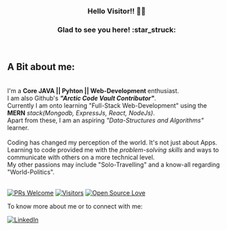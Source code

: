 <h3 align="center"> Hello Visitor!! 👋🏻</h3>

<h3 align="center">Glad to see you here! :star_struck:</h3>
<br>

<h2>A Bit about me:</h2><br>
                I'm a <strong>Core JAVA || Pyhton || Web-Development </strong>enthusiast.<br>
                I am also Github's <strong><em>"Arctic Code Vault Contributor"</em></strong>.<br>
                Currently I am onto learning "Full-Stack Web-Development" using the <strong>MERN</strong><em> stack(Mongodb, ExpressJs, React, NodeJs)</em>.<br>
                Apart from these, I am an aspiring <em>"Data-Structures and Algorithms"</em> learner.<br><br>
                Coding has changed my perception of the world. It's not just about Apps. Learning to code provided me with the <i>problem-solving skills</i> and ways to communicate with others on a more technical level.<br/>
                My other passions may include "Solo-Travelling" and a know-all regarding "World-Politics".<br><br> 

[![PRs Welcome](https://img.shields.io/badge/PRs-welcome-brightgreen.svg?style=flat&logo=github)](https://github.com/AdityaRajSingh)
 [![Visitors](https://visitor-badge.glitch.me/badge?page_id=AdityaRajSingh.visitor-badge)](https://github.com/AdityaRajSingh) [![Open Source Love](https://badges.frapsoft.com/os/v2/open-source.svg?v=103)](https://github.com/AdityaRajSingh)



<!--<sup><kbd>***[Click here](https://adityarajsingh.github.io)***</kbd> to visit my website.</sup> <br>-->



To know more about me or to connect with me:
<br>

<a href="https://www.linkedin.com/in/shubham-choudhary-8457a9141/" target="_blank"><img src="https://img.shields.io/badge/LinkedIn-%230077B5.svg?&style=flat-square&logo=linkedin&logoColor=white" alt="LinkedIn"></a>

<!--
**1Canis-Lupus1/1Canis-Lupus1** is a ✨ _special_ ✨ repository because its `README.md` (this file) appears on your GitHub profile.

Here are some ideas to get you started:

- 🔭 I’m currently working on ...
- 🌱 I’m currently learning ...
- 👯 I’m looking to collaborate on ...
- 🤔 I’m looking for help with ...
- 💬 Ask me about ...
- 📫 How to reach me: ...
- 😄 Pronouns: ...
- ⚡ Fun fact: ...
-->

